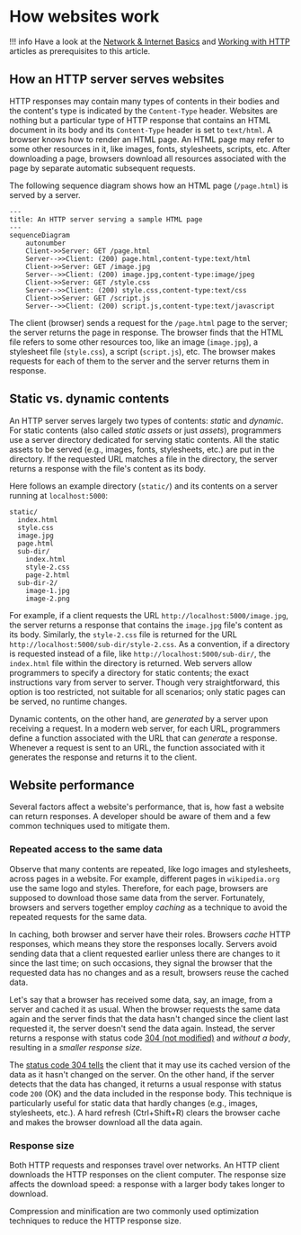 # How websites work

!!! info
    Have a look at the [Network & Internet Basics](./network-internet-basics.md) and [Working with HTTP](./http-in-depth.md) articles as prerequisites to this article.

## How an HTTP server serves websites

HTTP responses may contain many types of contents in their bodies and the content's type is indicated by the `Content-Type` header. Websites are nothing but a particular type of HTTP response that contains an HTML document in its body and its `Content-Type` header is set to `text/html`. A browser knows how to render an HTML page. An HTML page may refer to some other resources in it, like images, fonts, stylesheets, scripts, etc. After downloading a page, browsers download all resources associated with the page by separate automatic subsequent requests.

The following sequence diagram shows how an HTML page (`/page.html`) is served by a server.

```mermaid
---
title: An HTTP server serving a sample HTML page
---
sequenceDiagram
    autonumber
    Client->>Server: GET /page.html
    Server-->>Client: (200) page.html,content-type:text/html
    Client->>Server: GET /image.jpg
    Server-->>Client: (200) image.jpg,content-type:image/jpeg
    Client->>Server: GET /style.css
    Server-->>Client: (200) style.css,content-type:text/css
    Client->>Server: GET /script.js
    Server-->>Client: (200) script.js,content-type:text/javascript
```

The client (browser) sends a request for the `/page.html` page to the server; the server returns the page in response. The browser finds that the HTML file refers to some other resources too, like an image (`image.jpg`), a stylesheet file (`style.css`), a script (`script.js`), etc. The browser makes requests for each of them to the server and the server returns them in response.

## Static vs. dynamic contents

An HTTP server serves largely two types of contents: _static_ and _dynamic_. For static contents (also called _static assets_ or just _assets_), programmers use a server directory dedicated for serving static contents. All the static assets to be served (e.g., images, fonts, stylesheets, etc.) are put in the directory. If the requested URL matches a file in the directory, the server returns a response with the file's content as its body.

Here follows an example directory (`static/`) and its contents on a server running at `localhost:5000`:

```
static/
  index.html
  style.css
  image.jpg
  page.html
  sub-dir/
    index.html
    style-2.css
    page-2.html
  sub-dir-2/
    image-1.jpg
    image-2.png
```

For example, if a client requests the URL `http://localhost:5000/image.jpg`, the server returns a response that contains the `image.jpg` file's content as its body. Similarly, the `style-2.css` file is returned for the URL `http://localhost:5000/sub-dir/style-2.css`. As a convention, if a directory is requested instead of a file, like `http://localhost:5000/sub-dir/`, the `index.html` file within the directory is returned. Web servers allow programmers to specify a directory for static contents; the exact instructions vary from server to server. Though very straightforward, this option is too restricted, not suitable for all scenarios; only static pages can be served, no runtime changes.

Dynamic contents, on the other hand, are _generated_ by a server upon receiving a request. In a modern web server, for each URL, programmers define a function associated with the URL that can _generate_ a response. Whenever a request is sent to an URL, the function associated with it generates the response and returns it to the client.

## Website performance

Several factors affect a website's performance, that is, how fast a website can return responses. A developer should be aware of them and a few common techniques used to mitigate them.

### Repeated access to the same data

Observe that many contents are repeated, like logo images and stylesheets, across pages in a website. For example, different pages in `wikipedia.org` use the same logo and styles. Therefore, for each page, browsers are supposed to download those same data from the server. Fortunately, browsers and servers together employ _caching_ as a technique to avoid the repeated requests for the same data.

In caching, both browser and server have their roles. Browsers _cache_ HTTP responses, which means they store the responses locally. Servers avoid sending data that a client requested earlier unless there are changes to it since the last time; on such occasions, they signal the browser that the requested data has no changes and as a result, browsers reuse the cached data.

Let's say that a browser has received some data, say, an image, from a server and cached it as usual. When the browser requests the same data again and the server finds that the data hasn't changed since the client last requested it, the server doesn't send the data again. Instead, the server returns a response with status code [304 (not modified)](https://developer.mozilla.org/en-US/docs/Web/HTTP/Status/304) and _without a body_, resulting in a _smaller response size._

The [status code 304 tells](./http-in-depth.md#status-codes) the client that it may use its cached version of the data as it hasn't changed on the server. On the other hand, if the server detects that the data has changed, it returns a usual response with status code `200` (OK) and the data included in the response body. This technique is particularly useful for static data that hardly changes (e.g., images, stylesheets, etc.). A hard refresh (Ctrl+Shift+R) clears the browser cache and makes the browser download all the data again.

### Response size

Both HTTP requests and responses travel over networks. An HTTP client downloads the HTTP responses on the client computer. The response size affects the download speed: a response with a larger body takes longer to download.

Compression and minification are two commonly used optimization techniques to reduce the HTTP response size.
